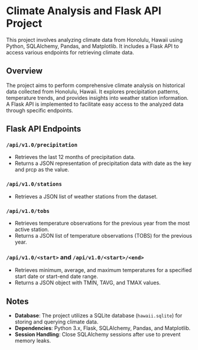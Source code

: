 # Climate Analysis and Flask API Project

This project involves analyzing climate data from Honolulu, Hawaii using Python, SQLAlchemy, Pandas, and Matplotlib. It includes a Flask API to access various endpoints for retrieving climate data.

## Overview

The project aims to perform comprehensive climate analysis on historical data collected from Honolulu, Hawaii. It explores precipitation patterns, temperature trends, and provides insights into weather station information. A Flask API is implemented to facilitate easy access to the analyzed data through specific endpoints.

## Flask API Endpoints

### `/api/v1.0/precipitation`

- Retrieves the last 12 months of precipitation data.
- Returns a JSON representation of precipitation data with date as the key and prcp as the value.

### `/api/v1.0/stations`

- Retrieves a JSON list of weather stations from the dataset.

### `/api/v1.0/tobs`

- Retrieves temperature observations for the previous year from the most active station.
- Returns a JSON list of temperature observations (TOBS) for the previous year.

### `/api/v1.0/<start>` and `/api/v1.0/<start>/<end>`

- Retrieves minimum, average, and maximum temperatures for a specified start date or start-end date range.
- Returns a JSON object with TMIN, TAVG, and TMAX values.

## Notes

- **Database**: The project utilizes a SQLite database (`hawaii.sqlite`) for storing and querying climate data.
- **Dependencies**: Python 3.x, Flask, SQLAlchemy, Pandas, and Matplotlib.
- **Session Handling**: Close SQLAlchemy sessions after use to prevent memory leaks.

